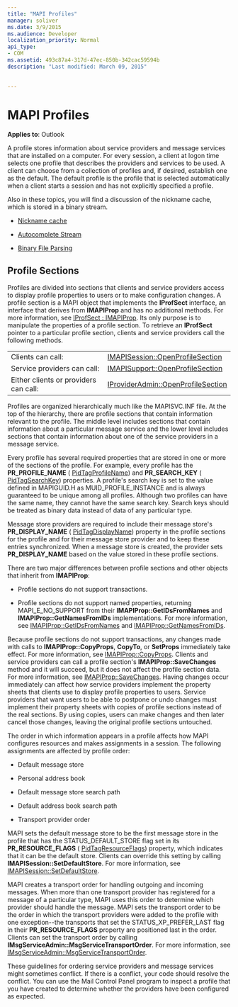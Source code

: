 ```yaml
---
title: "MAPI Profiles"
manager: soliver
ms.date: 3/9/2015
ms.audience: Developer
localization_priority: Normal
api_type:
- COM
ms.assetid: 493c87a4-317d-47ec-850b-342cac59594b
description: "Last modified: March 09, 2015"
 
 
---
```


# MAPI Profiles

  
  
**Applies to**: Outlook 
  
A profile stores information about service providers and message services that are installed on a computer. For every session, a client at logon time selects one profile that describes the providers and services to be used. A client can choose from a collection of profiles and, if desired, establish one as the default. The default profile is the profile that is selected automatically when a client starts a session and has not explicitly specified a profile.
  
Also in these topics, you will find a discussion of the nickname cache, which is stored in a binary stream.
  
- [Nickname cache](nickname-cache.md)
    
- [Autocomplete Stream](autocomplete-stream.md)
    
- [Binary File Parsing](http://portalvhds6gyn3khqwmgzd.blob.core.windows.net/files/NK2/NK2WithBinaryExample.pdf)
    
## Profile Sections

Profiles are divided into sections that clients and service providers access to display profile properties to users or to make configuration changes. A profile section is a MAPI object that implements the **IProfSect** interface, an interface that derives from **IMAPIProp** and has no additional methods. For more information, see [IProfSect : IMAPIProp](iprofsectimapiprop.md). Its only purpose is to manipulate the properties of a profile section. To retrieve an **IProfSect** pointer to a particular profile section, clients and service providers call the following methods. 
  
|||
|:-----|:-----|
|Clients can call:  <br/> |[IMAPISession::OpenProfileSection](imapisession-openprofilesection.md) <br/> |
|Service providers can call:  <br/> |[IMAPISupport::OpenProfileSection](imapisupport-openprofilesection.md) <br/> |
|Either clients or providers can call:  <br/> |[IProviderAdmin::OpenProfileSection](iprovideradmin-openprofilesection.md) <br/> |
   
Profiles are organized hierarchically much like the MAPISVC.INF file. At the top of the hierarchy, there are profile sections that contain information relevant to the profile. The middle level includes sections that contain information about a particular message service and the lower level includes sections that contain information about one of the service providers in a message service. 
  
Every profile has several required properties that are stored in one or more of the sections of the profile. For example, every profile has the **PR_PROFILE_NAME** ( [PidTagProfileName](pidtagprofilename-canonical-property.md)) and **PR_SEARCH_KEY** ( [PidTagSearchKey](pidtagsearchkey-canonical-property.md)) properties. A profile's search key is set to the value defined in MAPIGUID.H as MUID_PROFILE_INSTANCE and is always guaranteed to be unique among all profiles. Although two profiles can have the same name, they cannot have the same search key. Search keys should be treated as binary data instead of data of any particular type.
  
Message store providers are required to include their message store's **PR_DISPLAY_NAME** ( [PidTagDisplayName](pidtagdisplayname-canonical-property.md)) property in the profile sections for the profile and for their message store provider and to keep these entries synchronized. When a message store is created, the provider sets **PR_DISPLAY_NAME** based on the value stored in these profile sections. 
  
There are two major differences between profile sections and other objects that inherit from **IMAPIProp**: 
  
- Profile sections do not support transactions.
    
- Profile sections do not support named properties, returning MAPI_E_NO_SUPPORT from their **IMAPIProp::GetIDsFromNames** and **IMAPIProp::GetNamesFromIDs** implementations. For more information, see [IMAPIProp::GetIDsFromNames](imapiprop-getidsfromnames.md) and [IMAPIProp::GetNamesFromIDs](imapiprop-getnamesfromids.md).
    
Because profile sections do not support transactions, any changes made with calls to **IMAPIProp::CopyProps**, **CopyTo**, or **SetProps** immediately take effect. For more information, see [IMAPIProp::CopyProps](imapiprop-copyprops.md). Clients and service providers can call a profile section's **IMAPIProp::SaveChanges** method and it will succeed, but it does not affect the profile section data. For more information, see [IMAPIProp::SaveChanges](imapiprop-savechanges.md). Having changes occur immediately can affect how service providers implement the property sheets that clients use to display profile properties to users. Service providers that want users to be able to postpone or undo changes must implement their property sheets with copies of profile sections instead of the real sections. By using copies, users can make changes and then later cancel those changes, leaving the original profile sections untouched. 
  
The order in which information appears in a profile affects how MAPI configures resources and makes assignments in a session. The following assignments are affected by profile order:
  
- Default message store
    
- Personal address book
    
- Default message store search path
    
- Default address book search path
    
- Transport provider order
    
MAPI sets the default message store to be the first message store in the profile that has the STATUS_DEFAULT_STORE flag set in its **PR_RESOURCE_FLAGS** ( [PidTagResourceFlags](pidtagresourceflags-canonical-property.md)) property, which indicates that it can be the default store. Clients can override this setting by calling **IMAPISession::SetDefaultStore**. For more information, see [IMAPISession::SetDefaultStore](imapisession-setdefaultstore.md).
  
MAPI creates a transport order for handling outgoing and incoming messages. When more than one transport provider has registered for a message of a particular type, MAPI uses this order to determine which provider should handle the message. MAPI sets the transport order to be the order in which the transport providers were added to the profile with one exception--the transports that set the STATUS_XP_PREFER_LAST flag in their **PR_RESOURCE_FLAGS** property are positioned last in the order. Clients can set the transport order by calling **IMsgServiceAdmin::MsgServiceTransportOrder**. For more information, see [IMsgServiceAdmin::MsgServiceTransportOrder](imsgserviceadmin-msgservicetransportorder.md).
  
These guidelines for ordering service providers and message services might sometimes conflict. If there is a conflict, your code should resolve the conflict. You can use the Mail Control Panel program to inspect a profile that you have created to determine whether the providers have been configured as expected.
  

